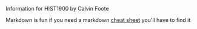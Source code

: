 Information for HIST1900 by Calvin Foote

Markdown is fun if you need a markdown [cheat sheet](https://www.markdownguide.org/cheat-sheet/) you'll have to find it
